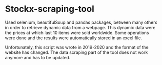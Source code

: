# Stockx-scraping-tool

Used selenium, beautifulSoup and pandas packages, between many others in order to retrieve dynamic data from a webpage.
This dynamic data were the prices at which last 10 items were sold worldwide. Some operations were done and the results were automatically stored in
an excel file.

Unfortunately, this script was wrote in 2019-2020 and the format of the website has changed. The data scraping part of the tool does not work anymore and has to be updated.
